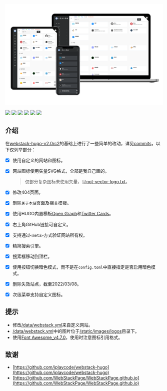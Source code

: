 ![](/static/images/Blog-on-Devices.png)

<a href="https://gohugo.io" target="_blank" rel="noopener noreffer"><img src="https://img.shields.io/badge/Frame-Hugo-blue?style=flat&logo=Hugo&color=FF4088"></a> <a href="https://github.com/iplaycode/webstack-hugo" target="_blank" rel="noopener noreffer"><img src="https://img.shields.io/badge/Theme-webstack--hugo-blue?style=flat&logo=CSS3&logoColor=0594CB&color=0594CB"></a> <a href="https://github.com/BahuangShanren/webstack-hugo/blob/master/LICENSE" target="_blank" rel="noopener noreffer"><img src="https://img.shields.io/github/license/BahuangShanren/webstack-hugo?label=License&logo=Git&logoColor=F05032&color=33BA91"></a> <a href="https://www.cloudflare.com/" target="_blank" rel="noopener noreffer"><img src="https://img.shields.io/badge/CDN-Cloudflare-blue?style=flat&logo=Cloudflare&color=F38020"></a> <a href="https://gitee.com/BahuangShanren/webstack-hugo" target="_blank" rel="noopener noreffer"><img src="https://img.shields.io/badge/Mirror-Gitee-blue?style=flat&logo=Gitee&logoColor=C71D23&color=C71D23"></a> <a href="https://github.com/BahuangShanren/webstack-hugo/actions" target="_blank" rel="noopener noreffer"><img src="https://img.shields.io/github/deployments/BahuangShanren/webstack-hugo/github-pages?label=Deploy&logo=GitHub%20Actions&logoColor=FFFFFF"></a>

## 介绍

在[webstack-hugo-v2.0rc2](https://github.com/iplaycode/webstack-hugo/releases/tag/2.0rc2)的基础上进行了一些简单的改动，详见[commits](https://github.com/BahuangShanren/webstack-hugo/commits/master)，以下仅列举部分：

- [x] 使用自定义的网站和图标。
- [x] 网站图标使用矢量SVG格式，全部是我自己画的。

    > 仅部分复杂图标未使用矢量，见[not-vector-logo.txt](/static/images/not-vector-logo.txt)。

- [x] 修改404页面。
- [x] 删除`关于本站`页面及相关模板。
- [x] 使用HUGO内置模板[Open Graph](https://gohugo.io/templates/internal#open-graph)和[Twitter Cards](https://gohugo.io/templates/internal#twitter-cards)。
- [x] 右上角GitHub链接可自定义。
- [x] 支持通过`<meta>`方式验证网站所有权。
- [x] 精简搜索引擎。
- [x] 搜索框移动到顶栏。
- [x] 使用按钮切换暗色模式，而不是在`config.toml`中直接指定是否启用暗色模式。
- [x] 删除失效站点，截至2022/03/08。
- [x] 次级菜单支持自定义图标。

## 提示

- 修改[/data/webstack.yml](/data/webstack.yml)来自定义网站。
- [/data/webstack.yml](/data/webstack.yml)中的图片位于[/static/images/logos](/static/images/logos)目录下。
- 使用[Font Awesome_v4.7.0](https://fontawesome.dashgame.com/)，使用时注意图标引用格式。

## 致谢

- [https://github.com/iplaycode/webstack-hugo](https://github.com/iplaycode/webstack-hugo)
- [https://github.com/WebStackPage/WebStackPage.github.io](https://github.com/WebStackPage/WebStackPage.github.io)